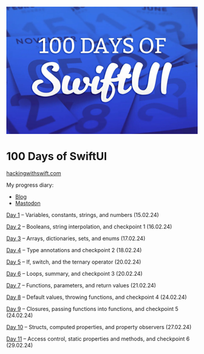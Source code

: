 
![logo](./images/logo.webp)
# 100 Days of SwiftUI
[hackingwithswift.com](https://www.hackingwithswift.com/100/swiftui)

My progress diary:
- [Blog](https://www.create-react-app.com/posts/2024-02-15-100-days-of-swiftui/)
- [Mastodon](https://notacult.social/@villivald)

[Day 1](./Day01) – Variables, constants, strings, and numbers (15.02.24)

[Day 2](./Day02) – Booleans, string interpolation, and checkpoint 1 (16.02.24)

[Day 3](./Day03) – Arrays, dictionaries, sets, and enums (17.02.24)

[Day 4](./Day04) – Type annotations and checkpoint 2 (18.02.24)

[Day 5](./Day05) – If, switch, and the ternary operator (20.02.24)

[Day 6](./Day06) – Loops, summary, and checkpoint 3 (20.02.24)

[Day 7](./Day07) – Functions, parameters, and return values (21.02.24)

[Day 8](./Day08) – Default values, throwing functions, and checkpoint 4 (24.02.24)

[Day 9](./Day09) – Closures, passing functions into functions, and checkpoint 5 (24.02.24)

[Day 10](./Day10) – Structs, computed properties, and property observers (27.02.24)

[Day 11](./Day11) – Access control, static properties and methods, and checkpoint 6 (29.02.24)
